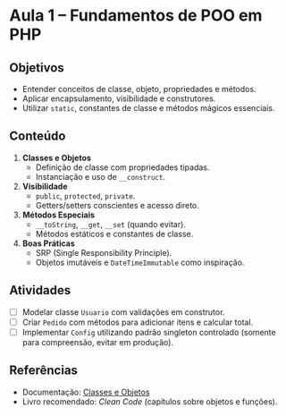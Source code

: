 # Aula 1 – Fundamentos de POO em PHP

## Objetivos
- Entender conceitos de classe, objeto, propriedades e métodos.
- Aplicar encapsulamento, visibilidade e construtores.
- Utilizar `static`, constantes de classe e métodos mágicos essenciais.

## Conteúdo
1. **Classes e Objetos**
   - Definição de classe com propriedades tipadas.
   - Instanciação e uso de `__construct`.
2. **Visibilidade**
   - `public`, `protected`, `private`.
   - Getters/setters conscientes e acesso direto.
3. **Métodos Especiais**
   - `__toString`, `__get`, `__set` (quando evitar).
   - Métodos estáticos e constantes de classe.
4. **Boas Práticas**
   - SRP (Single Responsibility Principle).
   - Objetos imutáveis e `DateTimeImmutable` como inspiração.

## Atividades
- [ ] Modelar classe `Usuario` com validações em construtor.
- [ ] Criar `Pedido` com métodos para adicionar itens e calcular total.
- [ ] Implementar `Config` utilizando padrão singleton controlado (somente para compreensão, evitar em produção).

## Referências
- Documentação: [Classes e Objetos](https://www.php.net/manual/pt_BR/language.oop5.php)
- Livro recomendado: *Clean Code* (capítulos sobre objetos e funções).
